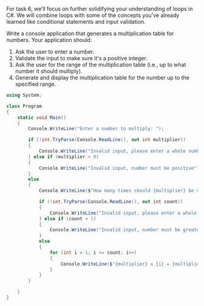 For task 6, we’ll focus on further solidifying your understanding of loops in C#. We will combine loops with some of the concepts you've already learned like conditional statements and input validation.

Write a console application that generates a multiplication table for numbers. Your application should:

1. Ask the user to enter a number.
2. Validate the input to make sure it's a positive integer.
3. Ask the user for the range of the multiplication table (i.e., up to what number it should multiply).
4. Generate and display the multiplication table for the number up to the specified range.

```csharp
using System;

class Program
{
    static void Main()
    {
        Console.WriteLine("Enter a number to multiply: ");

        if (!int.TryParse(Console.ReadLine(), out int multiplier))
        {
            Console.WriteLine("Invalid input, please enter a whole number");
        } else if (multiplier < 0)
        {
            Console.WriteLine("Invalid input, number must be positive");
        }
        else
        {
            Console.WriteLine($"How many times should {multiplier} be multiplied? ");

            if (!int.TryParse(Console.ReadLine(), out int count))
            {
                Console.WriteLine("Invalid input, please enter a whole number");
            } else if (count < 1)
            {
                Console.WriteLine("Invalid input, number must be greater than 0");
            }
            else
            {
                for (int i = 1; i <= count; i++)
                {
                    Console.WriteLine($"{multiplier} x {i} = {multiplier*i}");
                }
            }
        }

    }
}
```

